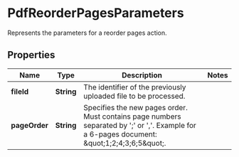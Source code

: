 

# PdfReorderPagesParameters

Represents the parameters for a reorder pages action.
## Properties

Name | Type | Description | Notes
------------ | ------------- | ------------- | -------------
**fileId** | **String** | The identifier of the previously uploaded file to be processed. | 
**pageOrder** | **String** | Specifies the new pages order. Must contains page numbers separated by &#39;;&#39; or &#39;,&#39;.  Example for a 6-pages document: \&quot;1;2;4;3;6;5\&quot;. | 




